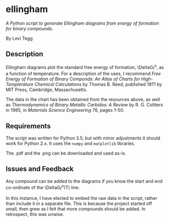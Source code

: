 # ellingham
*A Python script to generate Ellingham diagrams from energy of formation for binary compounds.*

By Levi Tegg

## Description
Ellingham diagrams plot the standard free energy of formation, \DeltaG<sub>f</sub><sup>o</sup>, as a function of temperature. For a description of the uses, I recommend *Free Energy of Formation of Binary Componds: An Atlas of Charts for High-Templerature Chemical Calculations* by Thomas B. Reed, published 1971 by MIT Press, Cambridge, Massachusetts.

The data in the chart has been obtained from the resources above, as well as *Thermodynamics of Binary Metallic Carbides: A Review* by R. G. Coltters in 1985, in *Materials Science Engineering* 76, pages 1-50.

## Requirements
The script was written for Python 3.5, but with minor adjustments it should work for Python 2.x. It uses the `numpy` and `matplotlib` libraries.

The .pdf and the .png can be downloaded and used as-is.

## Issues and Feedback
Any compound can be added to the diagrams if you know the start and end co-ordinate of the \DeltaG<sub>f</sub><sup>o</sup>(T) line.

In this instance, I have elected to embed the raw data in the script, rather than include it in a separate file. This is because the project started off small, then grew as I felt that more compounds should be added. In retrospect, this was unwise.
